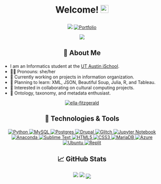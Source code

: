 # <p align="center"> Welcome! <img src="https://user-images.githubusercontent.com/95125270/212648631-5b19c193-989d-4dc4-8ba7-4c217638f2ff.gif" width="25" height="25"/> <p/>

<div align="center">

  <a href="">[![](https://img.shields.io/badge/linkedin-%230077B5.svg?style=for-the-badge&logo=linkedin)](https://www.linkedin.com/in/marshanah-t/)</a>
  <a href="">[![Portfolio](https://img.shields.io/badge/Portfolio-%23000000.svg?style=for-the-badge&logo=squarespace)](https://marshanah-t.squarespace.com)</a>
  
</div>

<div align="center">
  
<a href="">![](https://komarev.com/ghpvc/?username=mars-aria&style=for-the-badge&color=ff69b4)</a>

  </div>
  
## <p align="center"> 📖 About Me <p/>

* I am an Informatics student at the <a href="https://www.ischool.utexas.edu/">UT Austin iSchool</a>.
* 👩🏾 Pronouns: she/her
* 🔭 Currently working on projects in information organization. 
* 🌱 Planning to learn: XML, JSON, Beautiful Soup, Julia, R, and Tableau.
* 🤝 Interested in collaborating on cultural computing projects.
* 📑 Ontology, taxonomy, and metadata enthusiast.

<div align="center">

<a href="">![ella-fitzgerald](https://user-images.githubusercontent.com/95125270/212615787-da6911a6-4338-44e7-9ed2-69cfa06e6ca3.gif)</a>
  
</div>

## <p align="center"> 🔧 Technologies & Tools <p/>

<div align="center">
  
<a href="">![Python](https://img.shields.io/badge/python-3670A0?style=for-the-badge&logo=python&logoColor=ffdd54) ![MySQL](https://img.shields.io/badge/mysql-%2300f.svg?style=for-the-badge&logo=mysql&logoColor=white) ![Postgres](https://img.shields.io/badge/postgres-%23316192.svg?style=for-the-badge&logo=postgresql&logoColor=white) ![Drupal](https://img.shields.io/badge/drupal-%230678BE.svg?style=for-the-badge&logo=drupal&logoColor=white) ![Glitch](https://img.shields.io/badge/glitch-%233333FF.svg?style=for-the-badge&logo=glitch&logoColor=white) ![Jupyter Notebook](https://img.shields.io/badge/jupyter-%23FA0F00.svg?style=for-the-badge&logo=jupyter&logoColor=white) ![Anaconda](https://img.shields.io/badge/Anaconda-%2344A833.svg?style=for-the-badge&logo=anaconda&logoColor=white) ![Sublime Text](https://img.shields.io/badge/sublime_text-%23575757.svg?style=for-the-badge&logo=sublime-text&logoColor=important) ![HTML5](https://img.shields.io/badge/html5-%23E34F26.svg?style=for-the-badge&logo=html5&logoColor=white) ![CSS3](https://img.shields.io/badge/css3-%231572B6.svg?style=for-the-badge&logo=css3&logoColor=white) ![MariaDB](https://img.shields.io/badge/MariaDB-003545?style=for-the-badge&logo=mariadb&logoColor=white) ![Azure](https://img.shields.io/badge/azure-%230072C6.svg?style=for-the-badge&logo=microsoftazure&logoColor=white) ![Ubuntu](https://img.shields.io/badge/Ubuntu-E95420?style=for-the-badge&logo=ubuntu&logoColor=white) ![Replit](https://img.shields.io/badge/Replit-DD1200?style=for-the-badge&logo=Replit&logoColor=white)</a>

  </div>
  
## <p align="center"> 📈 GitHub Stats <p/>

<p align="center"><img src="https://github-readme-stats.vercel.app/api?username=mars-aria&show_icons=true"/> <img src="https://github-readme-streak-stats.herokuapp.com/?user=mars-aria&show_icons=true"/> <a href=""> <img align="center" src="https://github-readme-stats-sigma-five.vercel.app/api/top-langs/?username=mars-aria&layout=compact&line_height=40&hide=css"/> </a><p/>

<!--
**mars-aria/mars-aria** is a ✨ _special_ ✨ repository because its `README.md` (this file) appears on your GitHub profile.
